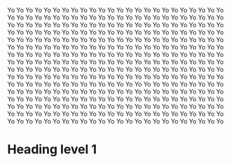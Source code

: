  Yo Yo Yo Yo Yo Yo Yo Yo Yo Yo Yo Yo Yo Yo Yo Yo Yo Yo Yo Yo Yo Yo Yo Yo Yo Yo Yo Yo Yo Yo Yo Yo Yo Yo Yo Yo Yo Yo Yo Yo Yo Yo Yo Yo Yo Yo Yo Yo Yo Yo Yo Yo Yo Yo Yo Yo Yo Yo Yo Yo Yo Yo Yo Yo Yo Yo Yo Yo Yo Yo Yo Yo Yo Yo Yo Yo Yo Yo Yo Yo Yo Yo Yo Yo Yo Yo Yo Yo Yo Yo Yo Yo Yo Yo Yo Yo Yo Yo Yo Yo Yo Yo Yo Yo Yo Yo Yo Yo Yo Yo Yo Yo Yo Yo Yo Yo Yo Yo Yo Yo Yo Yo Yo Yo Yo Yo Yo Yo Yo Yo Yo Yo Yo Yo Yo Yo Yo Yo Yo Yo Yo Yo Yo Yo Yo Yo Yo Yo Yo Yo Yo Yo Yo Yo Yo Yo Yo Yo Yo Yo Yo Yo Yo Yo Yo Yo Yo Yo Yo Yo Yo Yo Yo Yo Yo Yo Yo Yo Yo Yo Yo Yo Yo Yo Yo Yo Yo Yo Yo Yo Yo Yo Yo Yo Yo Yo Yo Yo Yo Yo Yo Yo Yo Yo Yo Yo Yo Yo Yo Yo Yo Yo Yo Yo Yo Yo Yo Yo Yo Yo Yo Yo Yo Yo Yo Yo Yo Yo Yo Yo Yo Yo Yo Yo Yo Yo Yo Yo Yo Yo Yo Yo Yo Yo Yo Yo Yo Yo Yo Yo Yo Yo Yo Yo Yo Yo Yo Yo Yo Yo Yo Yo Yo Yo Yo Yo Yo Yo Yo Yo Yo Yo Yo Yo Yo Yo Yo Yo Yo Yo Yo Yo Yo Yo Yo Yo Yo Yo Yo Yo Yo Yo Yo Yo Yo Yo Yo Yo Yo Yo Yo Yo Yo Yo Yo Yo Yo Yo Yo Yo Yo Yo Yo Yo Yo Yo Yo Yo Yo Yo Yo Yo Yo Yo Yo Yo Yo Yo Yo Yo Yo Yo Yo Yo Yo Yo Yo Yo Yo Yo Yo Yo Yo Yo Yo Yo Yo Yo Yo Yo Yo Yo Yo Yo Yo Yo Yo Yo Yo Yo Yo Yo Yo Yo Yo Yo Yo Yo Yo Yo Yo Yo Yo Yo Yo Yo Yo Yo Yo Yo Yo Yo Yo Yo 

# Heading level 1

